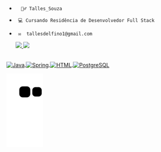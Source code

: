 -       🧍‍♂️ Talles_Souza
-      💻 Cursando Residência de Desenvolvedor Full Stack
-      ✉  tallesdelfino1@gmail.com
      



  <a href="https://github.com/Talles_souza">
  <img height="150em" src="https://github-readme-stats.vercel.app/api?username=Talles-Souza&show_icons=true&theme=dark&include_all_commits=true&count_private=true"/>
  <img height="150em" src="https://github-readme-stats.vercel.app/api/top-langs/?username=Talles-Souza&layout=compact&langs_count=7&theme=dark"/>
 </div>
 
 <div style="display: inline_block"><br>
    <img align="center" alt="Java" height="30" width="40" src="https://cdn.jsdelivr.net/gh/devicons/devicon/icons/java/java-original.svg" />
    <img align="center" alt="Spring" height="30" width="40" src="https://cdn.jsdelivr.net/gh/devicons/devicon/icons/spring/spring-original.svg" />
    <img align="center" alt="HTML" height="30" width="40" src="https://raw.githubusercontent.com/devicons/devicon/master/icons/html5/html5-original.svg%22%3E
    <img align="center" alt="CSS" height="30" width="40" src="https://raw.githubusercontent.com/devicons/devicon/master/icons/css3/css3-original.svg%22%3E
    <img align="center" alt="React" height="30" width="40" src="https://raw.githubusercontent.com/devicons/devicon/master/icons/react/react-original.svg%22%3E
    <img align="center" alt="JavaScript" height="30" width="40" src="https://raw.githubusercontent.com/devicons/devicon/master/icons/javascript/javascript-plain.svg%22%3E
    <img align="center" alt="TypeScript" height="30" width="40" src="https://raw.githubusercontent.com/devicons/devicon/master/icons/typescript/typescript-plain.svg%22%3E 
    <img align="center" alt="Git" height="30" width="40" src="https://cdn.jsdelivr.net/gh/devicons/devicon/icons/git/git-original.svg" />
    <img align="center" alt="PostgreSQL" height="30" width="40" src="https://cdn.jsdelivr.net/gh/devicons/devicon/icons/postgresql/postgresql-original.svg" />
  </div>

 ![Snake animation](https://github.com/Talles-Souza/Talles-Souza/blob/output/github-contribution-grid-snake.svg)
